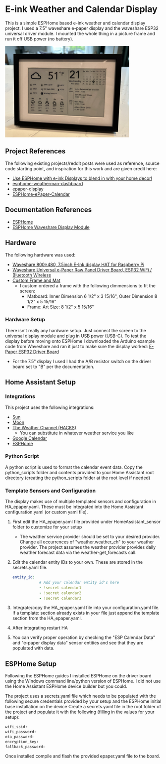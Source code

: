 # E-ink Weather and Calendar Display

This is a simple ESPHome based e-ink weather and calendar display project. I used a 7.5" waveshare e-paper display and the waveshare ESP32 universal driver module. I mounted the whole thing in a picture frame and run it off USB power (no battery).

<img src="./images/bare_screen.JPEG" alt="Bare Display" width="400"/>

## Project References

The following existing projects/reddit posts were used as reference, source code starting point, and inspiration for this work and are given credit here:

- [Use ESPHome with e-ink Displays to blend in with your home decor!](https://community.home-assistant.io/t/use-esphome-with-e-ink-displays-to-blend-in-with-your-home-decor/435428)
- [esphome-weatherman-dashboard](https://github.com/Madelena/esphome-weatherman-dashboard)
- [epaper-display](https://github.com/jeroen85/epaper-display)
- [ESPHome-ePaper-Calendar](https://github.com/paviro/ESPHome-ePaper-Calendar/tree/main)

## Documentation References

- [ESPHome](https://esphome.io/)
- [ESPHome Waveshare Display Module](https://esphome.io/components/display/waveshare_epaper.html)

## Hardware

The following hardware was used:

- [Waveshare 800×480, 7.5inch E-Ink display HAT for Raspberry Pi](https://www.waveshare.com/product/displays/e-paper/epaper-1/7.5inch-e-paper-hat.htm?___SID=U)
- [Waveshare Universal e-Paper Raw Panel Driver Board, ESP32 WiFi / Bluetooth Wireless](https://www.waveshare.com/product/displays/e-paper/driver-boards/e-paper-esp32-driver-board.htm)
- [Custom Frame and Mat](https://www.frameiteasy.com/)
  - I custom ordered a frame with the following dimmensions to fit the screen:
    - Matboard: Inner Dimension 6 1/2" x 3 15/16", Outer Dimension 8 1/2" x 5 15/16"
    - Frame: Art Size: 8 1/2" x 5 15/16"

### Hardware Setup

There isn't really any hardware setup. Just connect the screen to the universal display module and plug in USB power (USB-C). To test the display before moving onto ESPHome I downloaded the Arduino example code from Waveshare and ran it just to make sure the display worked: [E-Paper ESP32 Driver Board](https://www.waveshare.com/wiki/E-Paper_ESP32_Driver_Board)

- For the 7.5" display I used I had the A/B resistor switch on the driver board set to "B" per the documentation. 

## Home Assistant Setup

### Integrations

This project uses the following integrations:

- [Sun](https://www.home-assistant.io/integrations/sun)
- [Moon](https://www.home-assistant.io/integrations/moon)
- [The Weather Channel (HACKS)](https://github.com/jaydeethree/Home-Assistant-weatherdotcom)
  - You can substitute in whatever weather service you like
- [Google Calendar](https://www.home-assistant.io/integrations/google)
- [ESPHome](https://www.home-assistant.io/integrations/esphome)

### Python Script

A python script is used to format the calendar event data. Copy the python_scripts folder and contents provided to your Home Assistant root directory (creating the python_scripts folder at the root level if needed)

### Template Sensors and Configuration

The display makes use of multiple templated sensors and configuration in HA_epaper.yaml. These must be integrated into the Home Assistant configuration.yaml (or custom yaml file).

1. First edit the HA_epaper.yaml file provided under HomeAssistant_sensor folder to customize for your setup
    - The weather service provider should be set to your desired provider. Change all occurrences of "weather.weather_ch" to your weather provider. The project assumes the weather provider provides daily weather forecast data via the weather-get_forecasts call.
2. Edit the calendar entity IDs to your own. These are stored in the secrets.yaml file.

    ```yaml
    entity_id:
                # Add your calendar entity id's here
                - !secret calendar1
                - !secret calendar2
                - !secret calendar3
    ```

3. Integrate/copy the HA_epaper.yaml file into your configuration.yaml file. If a template: section already exists in your file just append the template section from the HA_epaper.yaml.
4. After integrating restart HA
5. You can verify proper operation by checking the "ESP Calendar Data" and "e-paper display data" sensor entities and see that they are populated with data.

## ESPHome Setup

Following the ESPHome guides I installed ESPHome on the driver board using the Windows command line/python version of ESPHome. I did not use the Home Assistant ESPHome device builder but you could.

The project uses a secrets.yaml file which needs to be populated with the following secure credentials provided by your setup and the ESPHome initial base installation on the device Create a secrets.yaml file in the root folder of the project and populate it with the following (filling in the values for your setup):

```
wifi_ssid: 
wifi_password:
ota_password: 
encryption_key: 
fallback_password: 
```

Once installed compile and flash the provided epaper.yaml file to the board.